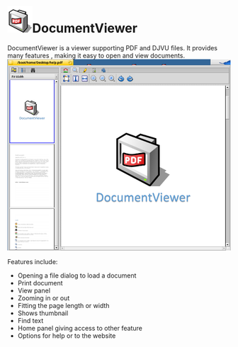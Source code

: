 ![DocumentViewer icon](DocumentViewer_icon.png)DocumentViewer
=

DocumentViewer is a viewer supporting PDF and DJVU files. 
It provides many features , making it easy to open and view documents.<br>
![DocumentViewer opened](DocumentViewer.png)
 
 Features include:
  * Opening a file dialog to load a document
  * Print document
  * View panel
  * Zooming in or out
  * Fitting the page length or width
  * Shows thumbnail
  * Find text
  * Home panel giving access to other feature
  * Options for help or to the website

